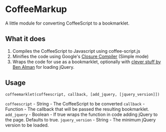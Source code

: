 CoffeeMarkup
============

A little module for converting CoffeeScript to a bookmarklet.

What it does
------------

1. Compiles the CoffeeScript to Javascript using coffee-script.js
2. Minifies the code using Google's [Closure Compiler](http://closure-compiler.appspot.com/home) (Simple mode)
3. Wraps the code for use as a bookmarklet, optionally with [clever stuff by Ben Alman](http://benalman.com/projects/run-jquery-code-bookmarklet/) for loading jQuery.

Usage
-----

    coffeemarklet(coffeescript, callback, [add_jquery, [jquery_version]])

`coffeescript` - String - The CoffeeScript to be converted
`callback` - Function - The callback that will be passed the resulting bookmarklet.
`add_jquery` - Boolean - If true wraps the function in code adding jQuery to the page. Defaults to true.
`jquery_version` - String - The minimum jQuery version to be loaded.